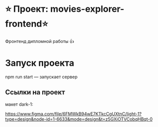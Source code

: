 # ⭐ Проект: movies-explorer-frontend⭐
Фронтенд дипломной работы  👍

# Запуск проекта

npm run start — запускает сервер

## Ссылки на проект

макет dark-1: 

https://www.figma.com/file/6FMWkB94wE7KTkcCgUXtnC/light-1?type=design&node-id=1-6633&mode=design&t=z5GXiOTVCobqHBqt-0
